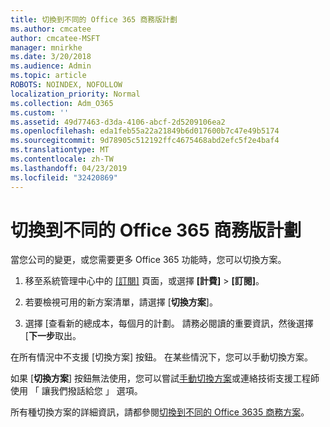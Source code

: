 ```yaml
---
title: 切換到不同的 Office 365 商務版計劃
ms.author: cmcatee
author: cmcatee-MSFT
manager: mnirkhe
ms.date: 3/20/2018
ms.audience: Admin
ms.topic: article
ROBOTS: NOINDEX, NOFOLLOW
localization_priority: Normal
ms.collection: Adm_O365
ms.custom: ''
ms.assetid: 49d77463-d3da-4106-abcf-2d5209106ea2
ms.openlocfilehash: eda1feb55a22a21849b6d017600b7c47e49b5174
ms.sourcegitcommit: 9d78905c512192ffc4675468abd2efc5f2e4baf4
ms.translationtype: MT
ms.contentlocale: zh-TW
ms.lasthandoff: 04/23/2019
ms.locfileid: "32420869"
---
```

# <a name="switch-to-a-different-office-365-for-business-plan"></a>切換到不同的 Office 365 商務版計劃

當您公司的變更，或您需要更多 Office 365 功能時，您可以切換方案。
  
1. 移至系統管理中心中的 [[訂閱]](https://go.microsoft.com/fwlink/p/?linkid=842054) 頁面，或選擇 **[計費]** \> **[訂閱]**。
    
2. 若要檢視可用的新方案清單，請選擇 [**切換方案**]。 
    
3. 選擇 [查看新的總成本，每個月的計劃。 請務必閱讀的重要資訊，然後選擇 [**下一步**取出。 
    
在所有情況中不支援 [切換方案] 按鈕。 在某些情況下，您可以手動切換方案。
  
如果 [**切換方案**] 按鈕無法使用，您可以嘗試[手動切換方案](https://support.office.com/article/eb0d0680-5677-41a0-8c46-4b9d47f1c209)或連絡技術支援工程師使用 「 讓我們撥話給您 」 選項。 
  
所有種切換方案的詳細資訊，請都參閱[切換到不同的 Office 3635 商務方案](https://support.office.com/article/49d77463-d3da-4106-abcf-2d5209106ea2)。
  


